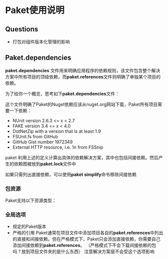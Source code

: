 # Paket使用说明
## Questions
* 打包对组件版本化管理的影响
## Paket.dependencies
**paket.dependencies** 文件用来明确应用程序的依赖规则，该文件包含整个解决方案中所有项目的顶级依赖，而**paket.references**文件则明确了单独某个项目的依赖。    

为了给你一个概览，思考如下**paket.dependencies**文件：    

这个文件明确了Paket的Nuget依赖应该从nuget.org网站下载，Paket所有项目需要一下依赖：    
* NUnit version 2.6.3 <= x < 2.7 
* FAKE version 3.4 <= x < 4.0 
* DotNetZip with a version that is at least 1.9 
* FSUnit.fs from GitHub
* GitHub Gist number 1972349 
* External HTTP resource, i.e. 1n from FSSnip    

paket 利用上述的定义计算出具体的依赖解决方案，其中也包括间接依赖。然后产生的依赖图被放到**paket.lock**文件中    

如果只需列出直接依赖，可以使用**paket simplify**命令移除间接依赖    
### 包资源
Paket支持以下资源类型：    
### 全局选项
* 规定的Paket版本
* 严格的引用
Paket通常在项目文件中添加项目各自的**paket.references**中列出的直接和间接依赖。但在严格模式下，Paket只会添加直接依赖，你需要自己添加间接依赖到**paket.references**。 （严格模式下不会下载间接依赖的包吗？放到项目文件夹的是什么东西） 
注意解决方案层不会受这个选项影响

